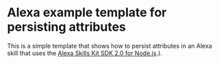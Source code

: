 # Alexa example template for persisting attributes

This is a simple template that shows how to persist attributes in an Alexa skill that uses the [Alexa Skills Kit SDK 2.0 for Node.js](https://github.com/alexa/alexa-skills-kit-sdk-for-nodejs).).
